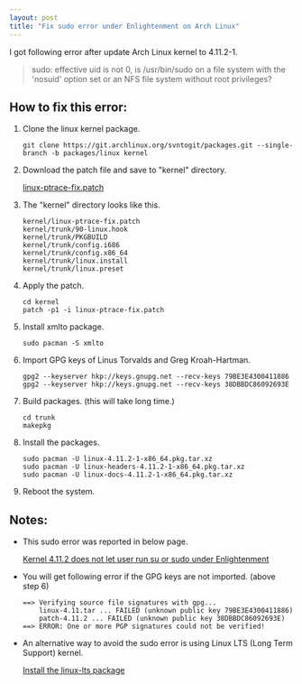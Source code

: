 ```yaml
---
layout: post
title: "Fix sudo error under Enlightenment on Arch Linux"
---
```


I got following error after update Arch Linux kernel to 4.11.2-1.

> sudo: effective uid is not 0, is /usr/bin/sudo on a file system with the 'nosuid' option set or an NFS file system without root privileges?

## How to fix this error:

1. Clone the linux kernel package.

   ```
   git clone https://git.archlinux.org/svntogit/packages.git --single-branch -b packages/linux kernel
   ```

2. Download the patch file and save to "kernel" directory.

   [linux-ptrace-fix.patch](https://bugs.archlinux.org/task/54170?getfile=15254)

3. The "kernel" directory looks like this.

   ```
   kernel/linux-ptrace-fix.patch
   kernel/trunk/90-linux.hook
   kernel/trunk/PKGBUILD
   kernel/trunk/config.i686
   kernel/trunk/config.x86_64
   kernel/trunk/linux.install
   kernel/trunk/linux.preset
   ```

4. Apply the patch.

   ```
   cd kernel
   patch -p1 -i linux-ptrace-fix.patch
   ```

5. Install xmlto package.

   ```
   sudo pacman -S xmlto
   ```

6. Import GPG keys of Linus Torvalds and Greg Kroah-Hartman.

   ```
   gpg2 --keyserver hkp://keys.gnupg.net --recv-keys 79BE3E4300411886
   gpg2 --keyserver hkp://keys.gnupg.net --recv-keys 38DBBDC86092693E
   ```

7. Build packages. (this will take long time.)

   ```
   cd trunk
   makepkg
   ```

8. Install the packages.

   ```
   sudo pacman -U linux-4.11.2-1-x86_64.pkg.tar.xz
   sudo pacman -U linux-headers-4.11.2-1-x86_64.pkg.tar.xz
   sudo pacman -U linux-docs-4.11.2-1-x86_64.pkg.tar.xz
   ```

9. Reboot the system.

## Notes:

* This sudo error was reported in below page.

  [Kernel 4.11.2 does not let user run su or sudo under Enlightenment](https://bugs.archlinux.org/task/54170)

* You will get following error if the GPG keys are not imported. (above step 6)

    ```
    ==> Verifying source file signatures with gpg...
        linux-4.11.tar ... FAILED (unknown public key 79BE3E4300411886)
        patch-4.11.2 ... FAILED (unknown public key 38DBBDC86092693E)
    ==> ERROR: One or more PGP signatures could not be verified!
    ```

* An alternative way to avoid the sudo error is using Linux LTS (Long Term Support) kernel.

  [Install the linux-lts package](https://wiki.archlinux.org/index.php/System_maintenance#Install_the_linux-lts_package)
